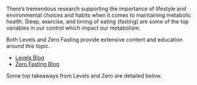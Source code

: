 There’s tremendous research supporting the importance of lifestyle 
and environmental choices and habits when it comes to maintaining metabolic health. 
Sleep, exercise, and timing of eating (fasting) are some of the top variables in our control which impact our metabolism. 

Both Levels and Zero Fasting provide extensive content and education around this topic. 
- [Levels Blog](https://www.levelshealth.com/blog/)
- [Zero Fasting Blog](https://www.zerofasting.com/blog/)

Some top takeaways from Levels and Zero are detailed below.